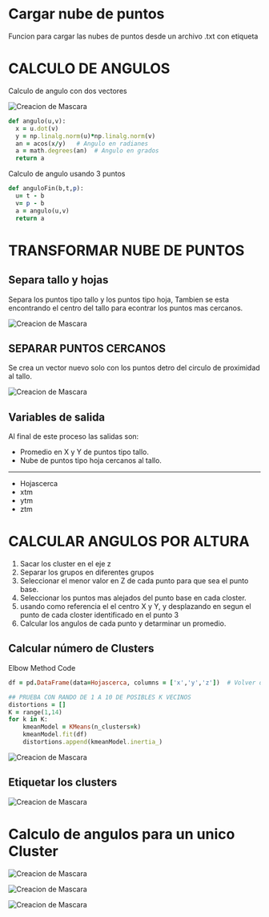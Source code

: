 # Cargar nube de puntos

Funcion para cargar las nubes de puntos desde un archivo .txt con etiqueta



# CALCULO DE ANGULOS 
Calculo de angulo con dos vectores 


![Creacion de Mascara](https://github.com/Brayanjurado1325/Angulos-de-hojas/blob/main/Imagenes/1.png)


```ruby
def angulo(u,v):
  x = u.dot(v)
  y = np.linalg.norm(u)*np.linalg.norm(v)
  an = acos(x/y)   # Angulo en radianes
  a = math.degrees(an)  # Angulo en grados
  return a
```
Calculo de angulo usando 3 puntos

```ruby
def anguloFin(b,t,p):
  u= t - b
  v= p - b
  a = angulo(u,v)
  return a
```

# TRANSFORMAR NUBE DE PUNTOS

## Separa tallo y hojas

Separa los puntos tipo tallo y los puntos tipo hoja, 
Tambien se esta encontrando el centro del tallo para econtrar los puntos mas cercanos.

![Creacion de Mascara](https://github.com/Brayanjurado1325/Angulos-de-hojas/blob/main/Imagenes/2.png)


## SEPARAR PUNTOS CERCANOS

Se crea un vector nuevo solo con los puntos detro del circulo de proximidad al tallo.

![Creacion de Mascara](https://github.com/Brayanjurado1325/Angulos-de-hojas/blob/main/Imagenes/3.png)

## Variables de salida 

Al final de este proceso las salidas son:

* Promedio en X y Y de puntos tipo tallo.
* Nube de puntos tipo hoja cercanos al tallo.
-----------------------------

* Hojascerca
* xtm 
* ytm 
* ztm 

# CALCULAR ANGULOS POR ALTURA

1. Sacar los cluster en el eje z
2. Separar los grupos en diferentes grupos
3. Seleccionar el menor valor en Z de cada punto para que sea el punto base. 
4. Seleccionar los puntos mas alejados del punto base en cada closter.
5. usando como referencia el el centro X y Y, y desplazando en segun el punto de cada closter identificado en el punto 3
6. Calcular los angulos de cada punto y detarminar un promedio.

## Calcular número de Clusters 

Elbow Method Code

```ruby
df = pd.DataFrame(data=Hojascerca, columns = ['x','y','z'])  # Volver datos DataFrame 

## PRUEBA CON RANDO DE 1 A 10 DE POSIBLES K VECINOS 
distortions = []
K = range(1,14)
for k in K:
    kmeanModel = KMeans(n_clusters=k)
    kmeanModel.fit(df)
    distortions.append(kmeanModel.inertia_)
```

![Creacion de Mascara](https://github.com/Brayanjurado1325/Angulos-de-hojas/blob/main/Imagenes/4.png)

## Etiquetar los clusters 

![Creacion de Mascara](https://github.com/Brayanjurado1325/Angulos-de-hojas/blob/main/Imagenes/5.png)


# Calculo de angulos para un unico Cluster



![Creacion de Mascara](https://github.com/Brayanjurado1325/Angulos-de-hojas/blob/main/Imagenes/6.png)



![Creacion de Mascara](https://github.com/Brayanjurado1325/Angulos-de-hojas/blob/main/Imagenes/7.png)




![Creacion de Mascara](https://github.com/Brayanjurado1325/Angulos-de-hojas/blob/main/Imagenes/8.png)

